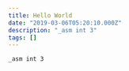 ```yaml
---
title: Hello World
date: "2019-03-06T05:20:10.000Z"
description: "_asm int 3"
tags: []
---
```


```
_asm int 3
```
